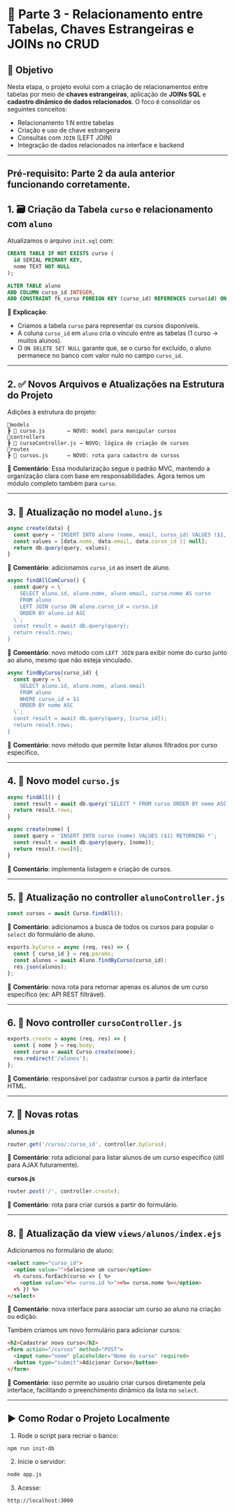
# 🧠 Parte 3 - Relacionamento entre Tabelas, Chaves Estrangeiras e JOINs no CRUD

## 🎯 Objetivo

Nesta etapa, o projeto evolui com a criação de relacionamentos entre tabelas por meio de **chaves estrangeiras**, aplicação de **JOINs SQL** e **cadastro dinâmico de dados relacionados**. O foco é consolidar os seguintes conceitos:

- Relacionamento 1:N entre tabelas
- Criação e uso de chave estrangeira
- Consultas com `JOIN` (LEFT JOIN)
- Integração de dados relacionados na interface e backend

---
Pré-requisito: Parte 2 da aula anterior funcionando corretamente.
---

## 1. 🗃️ Criação da Tabela `curso` e relacionamento com `aluno`

Atualizamos o arquivo `init.sql` com:

```sql
CREATE TABLE IF NOT EXISTS curso (
  id SERIAL PRIMARY KEY,
  nome TEXT NOT NULL
);

ALTER TABLE aluno
ADD COLUMN curso_id INTEGER,
ADD CONSTRAINT fk_curso FOREIGN KEY (curso_id) REFERENCES curso(id) ON DELETE SET NULL;
```

🔧 **Explicação**:
- Criamos a tabela `curso` para representar os cursos disponíveis.
- A coluna `curso_id` em `aluno` cria o vínculo entre as tabelas (1 curso → muitos alunos).
- O `ON DELETE SET NULL` garante que, se o curso for excluído, o aluno permanece no banco com valor nulo no campo `curso_id`.

---

## 2. ✅ Novos Arquivos e Atualizações na Estrutura do Projeto

Adições à estrutura do projeto:

```
📂models
┣ 📜 curso.js       → NOVO: model para manipular cursos
📂controllers
┣ 📜 cursoController.js → NOVO: lógica de criação de cursos
📂routes
┣ 📜 cursos.js      → NOVO: rota para cadastro de cursos
```

📌 **Comentário**: Essa modularização segue o padrão MVC, mantendo a organização clara com base em responsabilidades. Agora temos um módulo completo também para `curso`.

---

## 3. 📁 Atualização no model `aluno.js`

```js
async create(data) {
  const query = 'INSERT INTO aluno (nome, email, curso_id) VALUES ($1, $2, $3)';
  const values = [data.nome, data.email, data.curso_id || null];
  return db.query(query, values);
}
```

📌 **Comentário**: adicionamos `curso_id` ao insert de aluno.

```js
async findAllComCurso() {
  const query = \`
    SELECT aluno.id, aluno.nome, aluno.email, curso.nome AS curso
    FROM aluno
    LEFT JOIN curso ON aluno.curso_id = curso.id
    ORDER BY aluno.id ASC
  \`;
  const result = await db.query(query);
  return result.rows;
}
```

📌 **Comentário**: novo método com `LEFT JOIN` para exibir nome do curso junto ao aluno, mesmo que não esteja vinculado.

```js
async findByCurso(curso_id) {
  const query = \`
    SELECT aluno.id, aluno.nome, aluno.email
    FROM aluno
    WHERE curso_id = $1
    ORDER BY nome ASC
  \`;
  const result = await db.query(query, [curso_id]);
  return result.rows;
}
```

📌 **Comentário**: novo método que permite listar alunos filtrados por curso específico.

---

## 4. 📁 Novo model `curso.js`

```js
async findAll() {
  const result = await db.query('SELECT * FROM curso ORDER BY nome ASC');
  return result.rows;
}

async create(nome) {
  const query = 'INSERT INTO curso (nome) VALUES ($1) RETURNING *';
  const result = await db.query(query, [nome]);
  return result.rows[0];
}
```

📌 **Comentário**: implementa listagem e criação de cursos.

---

## 5. 📁 Atualização no controller `alunoController.js`

```js
const cursos = await Curso.findAll();
```

📌 **Comentário**: adicionamos a busca de todos os cursos para popular o `select` do formulário de aluno.

```js
exports.byCurso = async (req, res) => {
  const { curso_id } = req.params;
  const alunos = await Aluno.findByCurso(curso_id);
  res.json(alunos);
};
```

📌 **Comentário**: nova rota para retornar apenas os alunos de um curso específico (ex: API REST filtrável).

---

## 6. 📁 Novo controller `cursoController.js`

```js
exports.create = async (req, res) => {
  const { nome } = req.body;
  const curso = await Curso.create(nome);
  res.redirect('/alunos');
};
```

📌 **Comentário**: responsável por cadastrar cursos a partir da interface HTML.

---

## 7. 📁 Novas rotas

**alunos.js**
```js
router.get('/curso/:curso_id', controller.byCurso);
```

📌 **Comentário**: rota adicional para listar alunos de um curso específico (útil para AJAX futuramente).

**cursos.js**
```js
router.post('/', controller.create);
```

📌 **Comentário**: rota para criar cursos a partir do formulário.

---

## 8. 📄 Atualização da view `views/alunos/index.ejs`

Adicionamos no formulário de aluno:

```html
<select name="curso_id">
  <option value="">Selecione um curso</option>
  <% cursos.forEach(curso => { %>
    <option value="<%= curso.id %>"><%= curso.nome %></option>
  <% }) %>
</select>
```

📌 **Comentário**: nova interface para associar um curso ao aluno na criação ou edição.

Também criamos um novo formulário para adicionar cursos:

```html
<h2>Cadastrar novo curso</h2>
<form action="/cursos" method="POST">
  <input name="nome" placeholder="Nome do curso" required>
  <button type="submit">Adicionar Curso</button>
</form>
```

📌 **Comentário**: isso permite ao usuário criar cursos diretamente pela interface, facilitando o preenchimento dinâmico da lista no `select`.

---

## ▶️ Como Rodar o Projeto Localmente

1. Rode o script para recriar o banco:
```bash
npm run init-db
```

2. Inicie o servidor:
```bash
node app.js
```

3. Acesse:
```
http://localhost:3000
```
